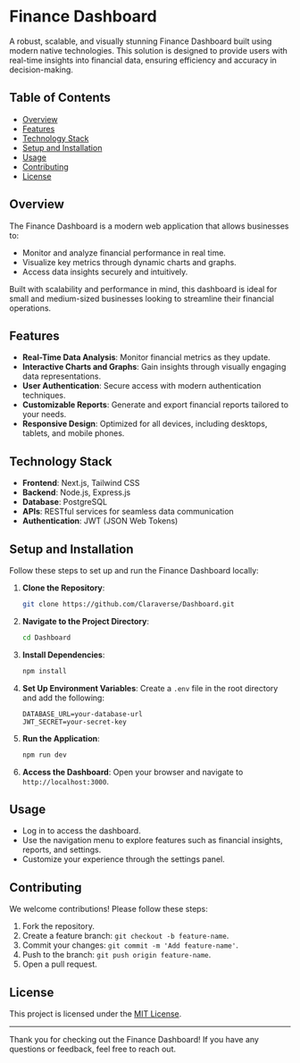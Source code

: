 # Finance Dashboard

A robust, scalable, and visually stunning Finance Dashboard built using modern native technologies. This solution is designed to provide users with real-time insights into financial data, ensuring efficiency and accuracy in decision-making.

## Table of Contents

- [Overview](#overview)
- [Features](#features)
- [Technology Stack](#technology-stack)
- [Setup and Installation](#setup-and-installation)
- [Usage](#usage)
- [Contributing](#contributing)
- [License](#license)

## Overview

The Finance Dashboard is a modern web application that allows businesses to:

- Monitor and analyze financial performance in real time.
- Visualize key metrics through dynamic charts and graphs.
- Access data insights securely and intuitively.

Built with scalability and performance in mind, this dashboard is ideal for small and medium-sized businesses looking to streamline their financial operations.

## Features

- **Real-Time Data Analysis**: Monitor financial metrics as they update.
- **Interactive Charts and Graphs**: Gain insights through visually engaging data representations.
- **User Authentication**: Secure access with modern authentication techniques.
- **Customizable Reports**: Generate and export financial reports tailored to your needs.
- **Responsive Design**: Optimized for all devices, including desktops, tablets, and mobile phones.

## Technology Stack

- **Frontend**: Next.js, Tailwind CSS
- **Backend**: Node.js, Express.js
- **Database**: PostgreSQL
- **APIs**: RESTful services for seamless data communication
- **Authentication**: JWT (JSON Web Tokens)

## Setup and Installation

Follow these steps to set up and run the Finance Dashboard locally:

1. **Clone the Repository**:
   ```bash
   git clone https://github.com/Claraverse/Dashboard.git
   ```

2. **Navigate to the Project Directory**:
   ```bash
   cd Dashboard
   ```

3. **Install Dependencies**:
   ```bash
   npm install
   ```

4. **Set Up Environment Variables**:
   Create a `.env` file in the root directory and add the following:
   ```env
   DATABASE_URL=your-database-url
   JWT_SECRET=your-secret-key
   ```

5. **Run the Application**:
   ```bash
   npm run dev
   ```

6. **Access the Dashboard**:
   Open your browser and navigate to `http://localhost:3000`.

## Usage

- Log in to access the dashboard.
- Use the navigation menu to explore features such as financial insights, reports, and settings.
- Customize your experience through the settings panel.

## Contributing

We welcome contributions! Please follow these steps:

1. Fork the repository.
2. Create a feature branch: `git checkout -b feature-name`.
3. Commit your changes: `git commit -m 'Add feature-name'`.
4. Push to the branch: `git push origin feature-name`.
5. Open a pull request.

## License

This project is licensed under the [MIT License](LICENSE).

---

Thank you for checking out the Finance Dashboard! If you have any questions or feedback, feel free to reach out.
